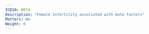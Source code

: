 ```yaml
---
ICD10: N974
Description: "Female infertility associated with male factors"
Matters: No
Weight: 0
---
```

